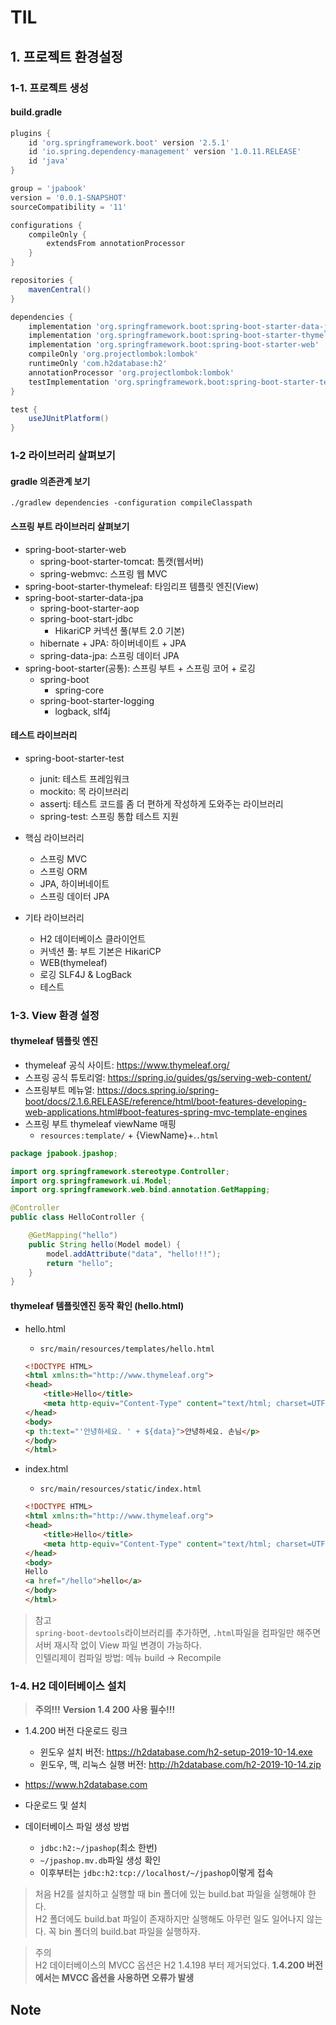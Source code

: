 # TIL

## 1. 프로젝트 환경설정

### 1-1. 프로젝트 생성

#### build.gradle

```groovy
plugins {
    id 'org.springframework.boot' version '2.5.1'
    id 'io.spring.dependency-management' version '1.0.11.RELEASE'
    id 'java'
}

group = 'jpabook'
version = '0.0.1-SNAPSHOT'
sourceCompatibility = '11'

configurations {
    compileOnly {
        extendsFrom annotationProcessor
    }
}

repositories {
    mavenCentral()
}

dependencies {
    implementation 'org.springframework.boot:spring-boot-starter-data-jpa'
    implementation 'org.springframework.boot:spring-boot-starter-thymeleaf'
    implementation 'org.springframework.boot:spring-boot-starter-web'
    compileOnly 'org.projectlombok:lombok'
    runtimeOnly 'com.h2database:h2'
    annotationProcessor 'org.projectlombok:lombok'
    testImplementation 'org.springframework.boot:spring-boot-starter-test'
}

test {
    useJUnitPlatform()
}

```

### 1-2 라이브러리 살펴보기

#### gradle 의존관계 보기

```
./gradlew dependencies -configuration compileClasspath
```

#### 스프링 부트 라이브러리 살펴보기

* spring-boot-starter-web
    * spring-boot-starter-tomcat: 톰캣(웹서버)
    * spring-webmvc: 스프링 웹 MVC
* spring-boot-starter-thymeleaf: 타임리프 템플릿 엔진(View)
* spring-boot-starter-data-jpa
    * spring-boot-starter-aop
    * spring-boot-start-jdbc
        * HikariCP 커넥션 풀(부트 2.0 기본)
    * hibernate + JPA: 하이버네이트 + JPA
    * spring-data-jpa: 스프링 데이터 JPA
* spring-boot-starter(공통): 스프링 부트 + 스프링 코어 + 로깅
    * spring-boot
        * spring-core
    * spring-boot-starter-logging
        * logback, slf4j

#### 테스트 라이브러리

* spring-boot-starter-test
    * junit: 테스트 프레임워크
    * mockito: 목 라이브러리
    * assertj: 테스트 코드를 좀 더 편하게 작성하게 도와주는 라이브러리
    * spring-test: 스프링 통합 테스트 지원


* 핵심 라이브러리
    * 스프링 MVC
    * 스프링 ORM
    * JPA, 하이버네이트
    * 스프링 데이터 JPA
* 기타 라이브러리
    * H2 데이터베이스 클라이언트
    * 커넥션 풀: 부트 기본은 HikariCP
    * WEB(thymeleaf)
    * 로깅 SLF4J & LogBack
    * 테스트

### 1-3. View 환경 설정

#### thymeleaf 템플릿 엔진

* thymeleaf 공식 사이트: https://www.thymeleaf.org/
* 스프링 공식 튜토리얼: https://spring.io/guides/gs/serving-web-content/
* 스프링부트
  메뉴얼: https://docs.spring.io/spring-boot/docs/2.1.6.RELEASE/reference/html/boot-features-developing-web-applications.html#boot-features-spring-mvc-template-engines
* 스프링 부트 thymeleaf viewName 매핑
    * `resources:template/` + {ViewName}+.`.html`

```java
package jpabook.jpashop;

import org.springframework.stereotype.Controller;
import org.springframework.ui.Model;
import org.springframework.web.bind.annotation.GetMapping;

@Controller
public class HelloController {

    @GetMapping("hello")
    public String hello(Model model) {
        model.addAttribute("data", "hello!!!");
        return "hello";
    }
}

```

#### thymeleaf 템플릿엔진 동작 확인 (hello.html)

* hello.html
    * `src/main/resources/templates/hello.html`
    ```html
    <!DOCTYPE HTML>
    <html xmlns:th="http://www.thymeleaf.org">
    <head>
        <title>Hello</title>
        <meta http-equiv="Content-Type" content="text/html; charset=UTF-8"/>
    </head>
    <body>
    <p th:text="'안녕하세요. ' + ${data}">안녕하세요. 손님</p>
    </body>
    </html>
    ```

* index.html
    * `src/main/resources/static/index.html`
    ```html
    <!DOCTYPE HTML>
    <html xmlns:th="http://www.thymeleaf.org">
    <head>
        <title>Hello</title>
        <meta http-equiv="Content-Type" content="text/html; charset=UTF-8"/>
    </head>
    <body>
    Hello
    <a href="/hello">hello</a>
    </body>
    </html>
    ```

> 참고    
> `spring-boot-devtools`라이브러리를 추가하면, `.html`파일을 컴파일만 해주면 서버 재시작 없이 View 파일 변경이 가능하다.    
> 인텔리제이 컴파일 방법: 메뉴 build -> Recompile

### 1-4. H2 데이터베이스 설치

> **주의!!!**
> **Version 1.4 200 사용 필수!!!**

* 1.4.200 버전 다운로드 링크
    * 윈도우 설치 버전: https://h2database.com/h2-setup-2019-10-14.exe
    * 윈도우, 맥, 리눅스 실행 버전: http://h2database.com/h2-2019-10-14.zip

* https://www.h2database.com
* 다운로드 및 설치
* 데이터베이스 파일 생성 방법
    * `jdbc:h2:~/jpashop`(최소 한번)
    * `~/jpashop.mv.db`파일 생성 확인
    * 이후부터는 `jdbc:h2:tcp://localhost/~/jpashop`이렇게 접속

> 처음 H2를 설치하고 실행할 때 bin 폴더에 있는 build.bat 파일을 실행해야 한다.     
> H2 폴더에도 build.bat 파일이 존재하지만 실행해도 아무런 일도 일어나지 않는다. 꼭 bin 폴더의 build.bat 파일을 실행하자.

> 주의    
> H2 데이터베이스의 MVCC 옵션은 H2 1.4.198 부터 제거되었다. **1.4.200 버전에서는 MVCC 옵션을 사용하면 오류가 발생**

## Note